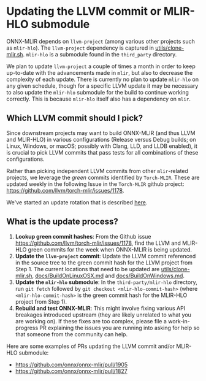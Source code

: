 <!--- SPDX-License-Identifier: Apache-2.0 -->

# Updating the LLVM commit or MLIR-HLO submodule

ONNX-MLIR depends on `llvm-project` (among various other projects such as `mlir-hlo`). The `llvm-project` dependency is captured in [utils/clone-mlir.sh](clone-mlir.sh). `mlir-hlo` is a submodule found in the `third_party` directory.

We plan to update `llvm-project` a couple of times a month in order to keep up-to-date with the advancements made in `mlir`, but also to decrease the complexity of each update. There is currently no plan to update `mlir-hlo` on any given schedule, though for a specific LLVM update it may be necessary to also update the `mlir-hlo` submodule for the build to continue working correctly. This is because `mlir-hlo` itself also has a dependency on `mlir`.

## Which LLVM commit should I pick?

Since downstream projects may want to build ONNX-MLIR (and thus LLVM and MLIR-HLO) in various configurations (Release versus Debug builds; on Linux, Windows, or macOS; possibly with Clang, LLD, and LLDB enabled), it is crucial to pick LLVM commits that pass tests for all combinations of these configurations.

Rather than picking independent LLVM commits from other `mlir`-related projects, we leverage the _green_ commits identified by `Torch-MLIR`. These are updated weekly in the following Issue in the `Torch-MLIR` github project: https://github.com/llvm/torch-mlir/issues/1178.

We've started an update rotation that is described [here](https://github.com/onnx/onnx-mlir/wiki/LLVM-Update-Schedule).

## What is the update process?

1. **Lookup green commit hashes**: From the Github issue https://github.com/llvm/torch-mlir/issues/1178, find the LLVM and MLIR-HLO green commits for the week when ONNX-MLIR is being updated.
2. **Update the `llvm-project` commit**: Update the LLVM commit referenced in the source tree to the green commit hash for the LLVM project from Step 1. The current locations that need to be updated are [utils/clone-mlir.sh](../utils/clone-mlir.sh), [docs/BuildOnLinuxOSX.md](BuildOnLinuxOSX.md) and  [docs/BuildOnWindows.md](BuildOnWindows.md).
3. **Update the `mlir-hlo` submodule**: In the `third-party/mlir-hlo` directory, run `git fetch` followed by `git checkout <mlir-hlo-commit-hash>` (where `<mlir-hlo-commit-hash>` is the green commit hash for the MLIR-HLO project from Step 1).
4. **Rebuild and test ONNX-MLIR**: This might involve fixing various API breakages introduced upstream (they are likely unrelated to what you are working on).  If these fixes are too complex, please file a work-in-progress PR explaining the issues you are running into asking for help so that someone from the community can help.

Here are some examples of PRs updating the LLVM commit and/or MLIR-HLO submodule:

- https://github.com/onnx/onnx-mlir/pull/1905
- https://github.com/onnx/onnx-mlir/pull/1827